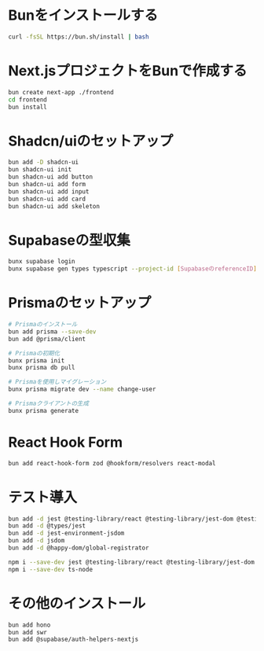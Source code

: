 

# Bunをインストールする

```bash
curl -fsSL https://bun.sh/install | bash
```

# Next.jsプロジェクトをBunで作成する

```bash
bun create next-app ./frontend
cd frontend
bun install
```

# Shadcn/uiのセットアップ

```bash
bun add -D shadcn-ui
bun shadcn-ui init
bun shadcn-ui add button
bun shadcn-ui add form
bun shadcn-ui add input
bun shadcn-ui add card
bun shadcn-ui add skeleton
```

# Supabaseの型収集

```bash
bunx supabase login
bunx supabase gen types typescript --project-id [SupabaseのreferenceID] > src/app/type/database.types.ts
```

# Prismaのセットアップ

```bash
# Prismaのインストール
bun add prisma --save-dev
bun add @prisma/client

# Prismaの初期化
bunx prisma init
bunx prisma db pull

# Prismaを使用しマイグレーション
bunx prisma migrate dev --name change-user

# Prismaクライアントの生成
bunx prisma generate
```

# React Hook Form

```bash
bun add react-hook-form zod @hookform/resolvers react-modal
```

# テスト導入

```bash
bun add -d jest @testing-library/react @testing-library/jest-dom @testing-library/user-event ts-jest
bun add -d @types/jest
bun add -d jest-environment-jsdom
bun add -d jsdom
bun add -d @happy-dom/global-registrator
```

```bash
npm i --save-dev jest @testing-library/react @testing-library/jest-dom @testing-library/user-event ts-jest jest-environment-jsdom
npm i --save-dev ts-node
```


# その他のインストール

```bash
bun add hono
bun add swr
bun add @supabase/auth-helpers-nextjs
```